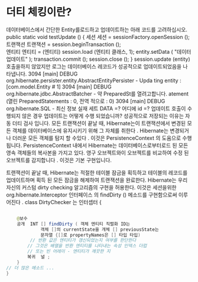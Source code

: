 # 더티 체킹이란?

데이터베이스에서 간단한 Entity를로드하고 업데이트하는 아래 코드를 고려하십시오.
public  static void testUpdate () {
    세션 세션 = sessionFactory.openSession ();
    트랜잭션 트랜잭션 = session.beginTransaction ();    
    엔티티 엔티티 = (엔티티) session.load (엔티티 클래스, 1);
    entity.setData ( "데이터 업데이트" );
    transaction.commit ();
    session.close ();
}
session.update (entity) 호출을하지 않았지만 로그는 데이터베이스 레코드가 성공적으로 업데이트되었음을 ​​나타냅니다.
3094 [main] DEBUG org.hibernate.persister.entity.AbstractEntityPersister - Upda
ting entity : [com.model.Entity # 1]
3094 [main] DEBUG org.hibernate.jdbc.AbstractBatcher - 약 PreparedSt를 열려고합니다.
atement (열린 PreparedStatements : 0, 전역 적으로 : 0)
3094 [main] DEBUG org.hibernate.SQL - 
    최신 정보
        실재 
    세트
        DATA =? 
    어디에
        id =?
업데이트 호출이 수행되지 않은 경우 업데이트는 어떻게 수행 되었습니까? 성공적으로 저장되는 이유는 자동 더티 검사 입니다.
모든 트랜잭션이 끝날 때, Hibernate는이 트랜잭션에서 변경된 모든 객체를 데이터베이스에 유지시키기 위해 그 자체를 취한다 . Hibernate는 변경되거나 더러운 모든 객체를 탐지 할 수있다 . 이것은 PersistenceContext 의 도움으로 수행 됩니다. PersistenceContext 내에서 Hibernate는 데이터베이스로부터로드 된 모든 영속 객체들의 복사본을 가지고 있다. 영구 오브젝트와이 오브젝트를 비교하여 수정 된 오브젝트를 감지합니다 . 이것은 기본 구현입니다. 


트랜잭션이 끝날 때, Hibernate는 적절한 테이블 잠금을 획득하고 테이블의 레코드를 업데이트하며 획득 된 모든 잠금을 해제하여 트랜잭션을 완료한다.
Hibernate는 우리 자신의 커스텀 dirty checking 알고리즘의 구현을 허용한다. 이것은 세션을위한 org.hibernate.Interceptor 인터페이스 의 findDirty () 메소드를 구현함으로써 이루어진다 .
class DirtyChecker 는 인터셉터 {

```java

    @보수
    공개  INT [] findDirty ( 객체 엔티티 직렬화 ID는
             객체 []의 currentState을 개체 [] previousState는
             문자열 {[]로 propertyNames은 [] 타입 타입)
         // 반환 값은 엔티티가 갱신되었는지 여부를 판단한다 
        // 그것은 배열을 반환 엔티티를 나타내는 속성 인덱스 더럽 
        // 또는 빈 어레이 - 엔티티가 깨끗한 지         
        복귀  널 ;
    }
// 더 많은 메소드 ...
}

```
